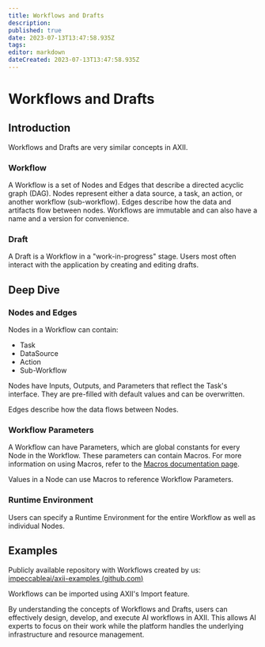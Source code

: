 ```yaml
---
title: Workflows and Drafts
description: 
published: true
date: 2023-07-13T13:47:58.935Z
tags: 
editor: markdown
dateCreated: 2023-07-13T13:47:58.935Z
---
```


# Workflows and Drafts
## Introduction

Workflows and Drafts are very similar concepts in AXII.

### Workflow

A Workflow is a set of Nodes and Edges that describe a directed acyclic graph (DAG). Nodes represent either a data source, a task, an action, or another workflow (sub-workflow). Edges describe how the data and artifacts flow between nodes. Workflows are immutable and can also have a name and a version for convenience.

### Draft

A Draft is a Workflow in a \"work-in-progress\" stage. Users most often interact with the application by creating and editing drafts.

## Deep Dive

### Nodes and Edges
Nodes in a Workflow can contain:

- Task
- DataSource
- Action
- Sub-Workflow

Nodes have Inputs, Outputs, and Parameters that reflect the Task's interface. They are pre-filled with default values and can be overwritten.

Edges describe how the data flows between Nodes.

### Workflow Parameters
A Workflow can have Parameters, which are global constants for every Node in the Workflow. These parameters can contain Macros. For more information on using Macros, refer to the [Macros documentation page](/macros).

Values in a Node can use Macros to reference Workflow Parameters.

### Runtime Environment
Users can specify a Runtime Environment for the entire Workflow as well as individual Nodes.

## Examples

Publicly available repository with Workflows created by us: [impeccableai/axii-examples (github.com)](https://github.com/impeccableai/axii-examples)

Workflows can be imported using AXII's Import feature.

By understanding the concepts of Workflows and Drafts, users can effectively design, develop, and execute AI workflows in AXII. This allows AI experts to focus on their work while the platform handles the underlying infrastructure and resource management.